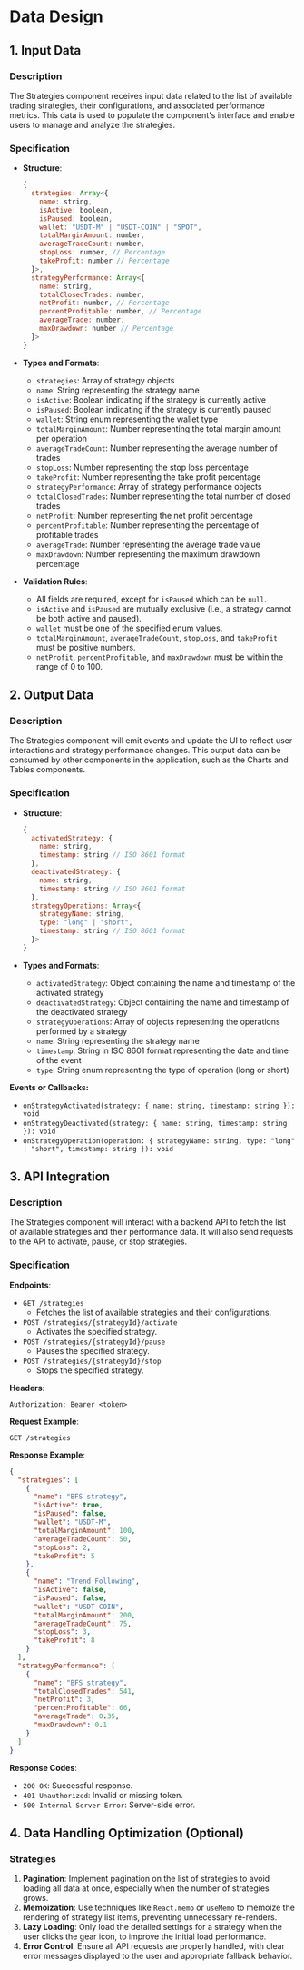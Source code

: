 # Data Design

## **1. Input Data**

### **Description**
The Strategies component receives input data related to the list of available trading strategies, their configurations, and associated performance metrics. This data is used to populate the component's interface and enable users to manage and analyze the strategies.

### **Specification**

- **Structure**:
  ```javascript
  {
    strategies: Array<{
      name: string,
      isActive: boolean,
      isPaused: boolean,
      wallet: "USDT-M" | "USDT-COIN" | "SPOT",
      totalMarginAmount: number,
      averageTradeCount: number,
      stopLoss: number, // Percentage
      takeProfit: number // Percentage
    }>,
    strategyPerformance: Array<{
      name: string,
      totalClosedTrades: number,
      netProfit: number, // Percentage
      percentProfitable: number, // Percentage
      averageTrade: number,
      maxDrawdown: number // Percentage
    }>
  }
  ```

- **Types and Formats**:
  - `strategies`: Array of strategy objects
  - `name`: String representing the strategy name
  - `isActive`: Boolean indicating if the strategy is currently active
  - `isPaused`: Boolean indicating if the strategy is currently paused
  - `wallet`: String enum representing the wallet type
  - `totalMarginAmount`: Number representing the total margin amount per operation
  - `averageTradeCount`: Number representing the average number of trades
  - `stopLoss`: Number representing the stop loss percentage
  - `takeProfit`: Number representing the take profit percentage
  - `strategyPerformance`: Array of strategy performance objects
  - `totalClosedTrades`: Number representing the total number of closed trades
  - `netProfit`: Number representing the net profit percentage
  - `percentProfitable`: Number representing the percentage of profitable trades
  - `averageTrade`: Number representing the average trade value
  - `maxDrawdown`: Number representing the maximum drawdown percentage

- **Validation Rules**:
  - All fields are required, except for `isPaused` which can be `null`.
  - `isActive` and `isPaused` are mutually exclusive (i.e., a strategy cannot be both active and paused).
  - `wallet` must be one of the specified enum values.
  - `totalMarginAmount`, `averageTradeCount`, `stopLoss`, and `takeProfit` must be positive numbers.
  - `netProfit`, `percentProfitable`, and `maxDrawdown` must be within the range of 0 to 100.

## **2. Output Data**

### **Description**
The Strategies component will emit events and update the UI to reflect user interactions and strategy performance changes. This output data can be consumed by other components in the application, such as the Charts and Tables components.

### **Specification**

- **Structure**:
  ```javascript
  {
    activatedStrategy: {
      name: string,
      timestamp: string // ISO 8601 format
    },
    deactivatedStrategy: {
      name: string,
      timestamp: string // ISO 8601 format
    },
    strategyOperations: Array<{
      strategyName: string,
      type: "long" | "short",
      timestamp: string // ISO 8601 format
    }>
  }
  ```

- **Types and Formats**:
  - `activatedStrategy`: Object containing the name and timestamp of the activated strategy
  - `deactivatedStrategy`: Object containing the name and timestamp of the deactivated strategy
  - `strategyOperations`: Array of objects representing the operations performed by a strategy
  - `name`: String representing the strategy name
  - `timestamp`: String in ISO 8601 format representing the date and time of the event
  - `type`: String enum representing the type of operation (long or short)

**Events or Callbacks:**
- `onStrategyActivated(strategy: { name: string, timestamp: string }): void`
- `onStrategyDeactivated(strategy: { name: string, timestamp: string }): void`
- `onStrategyOperation(operation: { strategyName: string, type: "long" | "short", timestamp: string }): void`

## **3. API Integration**

### **Description**
The Strategies component will interact with a backend API to fetch the list of available strategies and their performance data. It will also send requests to the API to activate, pause, or stop strategies.

### **Specification**

**Endpoints**:
- `GET /strategies`
  - Fetches the list of available strategies and their configurations.
- `POST /strategies/{strategyId}/activate`
  - Activates the specified strategy.
- `POST /strategies/{strategyId}/pause`
  - Pauses the specified strategy.
- `POST /strategies/{strategyId}/stop`
  - Stops the specified strategy.

**Headers**:
```http
Authorization: Bearer <token>
```

**Request Example**:
```http
GET /strategies
```

**Response Example**:
```json
{
  "strategies": [
    {
      "name": "BFS strategy",
      "isActive": true,
      "isPaused": false,
      "wallet": "USDT-M",
      "totalMarginAmount": 100,
      "averageTradeCount": 50,
      "stopLoss": 2,
      "takeProfit": 5
    },
    {
      "name": "Trend Following",
      "isActive": false,
      "isPaused": false,
      "wallet": "USDT-COIN",
      "totalMarginAmount": 200,
      "averageTradeCount": 75,
      "stopLoss": 3,
      "takeProfit": 8
    }
  ],
  "strategyPerformance": [
    {
      "name": "BFS strategy",
      "totalClosedTrades": 541,
      "netProfit": 3,
      "percentProfitable": 66,
      "averageTrade": 0.35,
      "maxDrawdown": 0.1
    }
  ]
}
```

**Response Codes**:
- `200 OK`: Successful response.
- `401 Unauthorized`: Invalid or missing token.
- `500 Internal Server Error`: Server-side error.



## **4. Data Handling Optimization (Optional)**

### **Strategies**

1. **Pagination**: Implement pagination on the list of strategies to avoid loading all data at once, especially when the number of strategies grows.
2. **Memoization**: Use techniques like `React.memo` or `useMemo` to memoize the rendering of strategy list items, preventing unnecessary re-renders.
3. **Lazy Loading**: Only load the detailed settings for a strategy when the user clicks the gear icon, to improve the initial load performance.
4. **Error Control**: Ensure all API requests are properly handled, with clear error messages displayed to the user and appropriate fallback behavior.